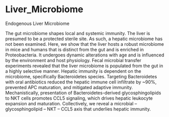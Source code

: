 # Liver_Microbiome
Endogenous Liver Microbiome

The gut microbiome shapes local and systemic immunity. The liver is presumed to be a protected sterile site. As such, a hepatic microbiome has not been examined. Here, we show that the liver hosts a robust microbiome in mice and humans that is distinct from the gut and is enriched in Proteobacteria. It undergoes dynamic alterations with age and is influenced by the environment and host physiology. Fecal microbial transfer experiments revealed that the liver microbiome is populated from the gut in a highly selective manner. Hepatic immunity is dependent on the microbiome, specifically Bacteroidetes species. Targeting Bacteroidetes with oral antibiotics reduced the hepatic immune cell infiltrate by ~90%, prevented APC maturation, and mitigated adaptive immunity. Mechanistically, presentation of Bacteroidetes-derived glycosphingolipids to NKT cells promotes CCL5 signaling, which drives hepatic leukocyte expansion and maturation. Collectively, we reveal a microbial – glycosphingolipid – NKT – CCL5 axis that underlies hepatic immunity.
